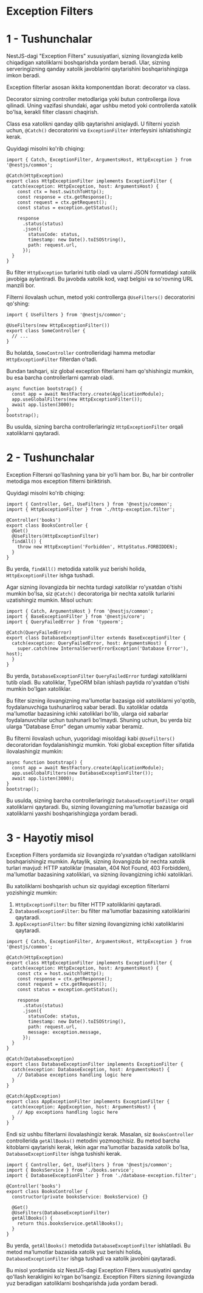# Exception Filters

# 1 - Tushunchalar

NestJS-dagi "Exception Filters" xususiyatlari, sizning ilovangizda kelib chiqadigan xatoliklarni boshqarishda yordam beradi. Ular, sizning serveringizning qanday xatolik javoblarini qaytarishini boshqarishingizga imkon beradi.

Exception filterlar asosan ikkita komponentdan iborat: decorator va class.

Decorator sizning controller metodlariga yoki butun controllerga ilova qilinadi. Uning vazifasi shundaki, agar ushbu metod yoki controllerda xatolik bo'lsa, kerakli filter classni chaqirish.

Class esa xatolikni qanday qilib qaytarishni aniqlaydi. U filterni yozish uchun, `@Catch()` decoratorini va `ExceptionFilter` interfeysini ishlatishingiz kerak.

Quyidagi misolni ko'rib chiqing:

```tsx
import { Catch, ExceptionFilter, ArgumentsHost, HttpException } from '@nestjs/common';

@Catch(HttpException)
export class HttpExceptionFilter implements ExceptionFilter {
  catch(exception: HttpException, host: ArgumentsHost) {
    const ctx = host.switchToHttp();
    const response = ctx.getResponse();
    const request = ctx.getRequest();
    const status = exception.getStatus();

    response
      .status(status)
      .json({
        statusCode: status,
        timestamp: new Date().toISOString(),
        path: request.url,
      });
  }
}

```

Bu filter `HttpException` turlarini tutib oladi va ularni JSON formatidagi xatolik javobiga aylantiradi. Bu javobda xatolik kod, vaqt belgisi va so'rovning URL manzili bor.

Filterni ilovalash uchun, metod yoki controllerga `@UseFilters()` decoratorini qo'shing:

```tsx
import { UseFilters } from '@nestjs/common';

@UseFilters(new HttpExceptionFilter())
export class SomeController {
  // ...
}

```

Bu holatda, `SomeController` controlleridagi hamma metodlar `HttpExceptionFilter` filterdan o'tadi.

Bundan tashqari, siz global exception filterlarni ham qo'shishingiz mumkin, bu esa barcha controllerlarni qamrab oladi.

```tsx
async function bootstrap() {
  const app = await NestFactory.create(ApplicationModule);
  app.useGlobalFilters(new HttpExceptionFilter());
  await app.listen(3000);
}
bootstrap();

```

Bu usulda, sizning barcha controllerlaringiz `HttpExceptionFilter` orqali xatoliklarni qaytaradi.

# 2 - Tushunchalar

Exception Filtersni qo'llashning yana bir yo'li ham bor. Bu, har bir controller metodiga mos exception filterni biriktirish.

Quyidagi misolni ko'rib chiqing:

```tsx
import { Controller, Get, UseFilters } from '@nestjs/common';
import { HttpExceptionFilter } from './http-exception.filter';

@Controller('books')
export class BooksController {
  @Get()
  @UseFilters(HttpExceptionFilter)
  findAll() {
    throw new HttpException('Forbidden', HttpStatus.FORBIDDEN);
  }
}

```

Bu yerda, `findAll()` metodida xatolik yuz berishi holida, `HttpExceptionFilter` ishga tushadi.

Agar sizning ilovangizda bir nechta turdagi xatoliklar ro'yxatdan o'tishi mumkin bo'lsa, siz `@Catch()` decoratoriga bir nechta xatolik turlarini uzatishingiz mumkin. Misol uchun:

```tsx
import { Catch, ArgumentsHost } from '@nestjs/common';
import { BaseExceptionFilter } from '@nestjs/core';
import { QueryFailedError } from 'typeorm';

@Catch(QueryFailedError)
export class DatabaseExceptionFilter extends BaseExceptionFilter {
  catch(exception: QueryFailedError, host: ArgumentsHost) {
    super.catch(new InternalServerErrorException('Database Error'), host);
  }
}

```

Bu yerda, `DatabaseExceptionFilter` `QueryFailedError` turdagi xatoliklarni tutib oladi. Bu xatoliklar, TypeORM bilan ishlash paytida ro'yxatdan o'tishi mumkin bo'lgan xatoliklar.

Bu filter sizning ilovangizning ma'lumotlar bazasiga oid xatoliklarni yo'qotib, foydalanuvchiga tushunarliroq xabar beradi. Bu xatoliklar odatda ma'lumotlar bazasining ichki xatoliklari bo'lib, ularga oid xabarlar foydalanuvchilar uchun tushunarli bo'lmaydi. Shuning uchun, bu yerda biz ularga "Database Error" degan umumiy xabar beramiz.

Bu filterni ilovalash uchun, yuqoridagi misoldagi kabi `@UseFilters()` decoratoridan foydalanishingiz mumkin. Yoki global exception filter sifatida ilovalashingiz mumkin:

```
async function bootstrap() {
  const app = await NestFactory.create(ApplicationModule);
  app.useGlobalFilters(new DatabaseExceptionFilter());
  await app.listen(3000);
}
bootstrap();

```

Bu usulda, sizning barcha controllerlaringiz `DatabaseExceptionFilter` orqali xatoliklarni qaytaradi. Bu, sizning ilovangizning ma'lumotlar bazasiga oid xatoliklarni yaxshi boshqarishingizga yordam beradi.

# 3 - Hayotiy misol

Exception Filters yordamida siz ilovangizda ro'yxatdan o'tadigan xatoliklarni boshqarishingiz mumkin. Aytaylik, sizning ilovangizda bir nechta xatolik turlari mavjud: HTTP xatoliklar (masalan, 404 Not Found, 403 Forbidden), ma'lumotlar bazasining xatoliklari, va sizning ilovangizning ichki xatoliklari.

Bu xatoliklarni boshqarish uchun siz quyidagi exception filterlarni yozishingiz mumkin:

1. `HttpExceptionFilter`: bu filter HTTP xatoliklarini qaytaradi.
2. `DatabaseExceptionFilter`: bu filter ma'lumotlar bazasining xatoliklarini qaytaradi.
3. `AppExceptionFilter`: bu filter sizning ilovangizning ichki xatoliklarini qaytaradi.

```tsx
import { Catch, ExceptionFilter, ArgumentsHost, HttpException } from '@nestjs/common';

@Catch(HttpException)
export class HttpExceptionFilter implements ExceptionFilter {
  catch(exception: HttpException, host: ArgumentsHost) {
    const ctx = host.switchToHttp();
    const response = ctx.getResponse();
    const request = ctx.getRequest();
    const status = exception.getStatus();

    response
      .status(status)
      .json({
        statusCode: status,
        timestamp: new Date().toISOString(),
        path: request.url,
        message: exception.message,
      });
  }
}

@Catch(DatabaseException)
export class DatabaseExceptionFilter implements ExceptionFilter {
  catch(exception: DatabaseException, host: ArgumentsHost) {
    // Database exceptions handling logic here
  }
}

@Catch(AppException)
export class AppExceptionFilter implements ExceptionFilter {
  catch(exception: AppException, host: ArgumentsHost) {
    // App exceptions handling logic here
  }
}

```

Endi siz ushbu filterlarni ilovalashingiz kerak. Masalan, siz `BooksController` controllerida `getAllBooks()` metodini yozmoqchisiz. Bu metod barcha kitoblarni qaytarishi kerak, lekin agar ma'lumotlar bazasida xatolik bo'lsa, `DatabaseExceptionFilter` ishga tushishi kerak.

```tsx
import { Controller, Get, UseFilters } from '@nestjs/common';
import { BooksService } from './books.service';
import { DatabaseExceptionFilter } from './database-exception.filter';

@Controller('books')
export class BooksController {
  constructor(private booksService: BooksService) {}

  @Get()
  @UseFilters(DatabaseExceptionFilter)
  getAllBooks() {
    return this.booksService.getAllBooks();
  }
}

```

Bu yerda, `getAllBooks()` metodida `DatabaseExceptionFilter` ishlatiladi. Bu metod ma'lumotlar bazasida xatolik yuz berishi holida, `DatabaseExceptionFilter` ishga tushadi va xatolik javobini qaytaradi.

Bu misol yordamida siz NestJS-dagi Exception Filters xususiyatini qanday qo'llash kerakligini ko'rgan bo'lsangiz. Exception Filters sizning ilovangizda yuz beradigan xatoliklarni boshqarishda juda yordam beradi.